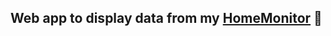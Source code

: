 ## Web app to display data from my [HomeMonitor](https://github.com/SimonRosengren/HomeMonitor) :herb:
